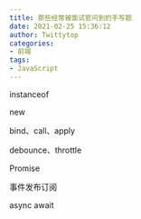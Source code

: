 ```yaml
---
title: 那些经常被面试官问到的手写题
date: 2021-02-25 15:36:12
author: Twittytop
categories:
- 前端
tags:
- JavaScript
---
```


instanceof

new

bind、call、apply

debounce、throttle

Promise

事件发布订阅 

async await


